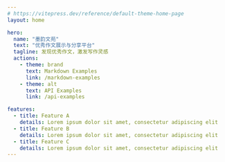 ```yaml
---
# https://vitepress.dev/reference/default-theme-home-page
layout: home

hero:
  name: "墨韵文苑"
  text: "优秀作文展示与分享平台"
  tagline: 发现优秀作文，激发写作灵感
  actions:
    - theme: brand
      text: Markdown Examples
      link: /markdown-examples
    - theme: alt
      text: API Examples
      link: /api-examples

features:
  - title: Feature A
    details: Lorem ipsum dolor sit amet, consectetur adipiscing elit
  - title: Feature B
    details: Lorem ipsum dolor sit amet, consectetur adipiscing elit
  - title: Feature C
    details: Lorem ipsum dolor sit amet, consectetur adipiscing elit
---
```


